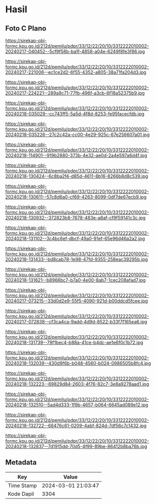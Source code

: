 # Hasil

## Foto C Plano

https://sirekap-obj-formc.kpu.go.id/212d/pemilu/pdpr/33/12/22/20/10/3312222010002-20240217-040452--5cf9f58b-ba1f-4858-a04e-6249f8fe3f86.jpg

https://sirekap-obj-formc.kpu.go.id/212d/pemilu/pdpr/33/12/22/20/10/3312222010002-20240217-221006--ec1ce2d2-6f55-4352-a805-38a71fa204d3.jpg

https://sirekap-obj-formc.kpu.go.id/212d/pemilu/pdpr/33/12/22/20/10/3312222010002-20240217-224221--289a9c71-77fb-496f-a3cb-6f18a52375b9.jpg

https://sirekap-obj-formc.kpu.go.id/212d/pemilu/pdpr/33/12/22/20/10/3312222010002-20240218-035029--cc743ff5-5a5d-4f8d-8253-fe95facecfdb.jpg

https://sirekap-obj-formc.kpu.go.id/212d/pemilu/pdpr/33/12/22/20/10/3312222010002-20240218-035226--27c2c42a-cc00-4e29-925c-67e256607a01.jpg

https://sirekap-obj-formc.kpu.go.id/212d/pemilu/pdpr/33/12/22/20/10/3312222010002-20240218-114901--919b2880-373b-4e32-ae0d-2a4e597a6d4f.jpg

https://sirekap-obj-formc.kpu.go.id/212d/pemilu/pdpr/33/12/22/20/10/3312222010002-20240218-130424--6c8ba2f4-d85d-4611-8b16-8266b8d8c539.jpg

https://sirekap-obj-formc.kpu.go.id/212d/pemilu/pdpr/33/12/22/20/10/3312222010002-20240218-130611--57c8d6a0-cf69-4263-8099-0df7de67ecb9.jpg

https://sirekap-obj-formc.kpu.go.id/212d/pemilu/pdpr/33/12/22/20/10/3312222010002-20240218-130932--372823b8-7678-483e-a8af-cf9f59141c3c.jpg

https://sirekap-obj-formc.kpu.go.id/212d/pemilu/pdpr/33/12/22/20/10/3312222010002-20240218-131102--3c4bc6ef-dbcf-49a0-91ef-65e96d46a2a2.jpg

https://sirekap-obj-formc.kpu.go.id/212d/pemilu/pdpr/33/12/22/20/10/3312222010002-20240218-131433--bd8cab78-1e98-47fd-9355-258eac39295b.jpg

https://sirekap-obj-formc.kpu.go.id/212d/pemilu/pdpr/33/12/22/20/10/3312222010002-20240218-131621--b8966bc7-b7a0-4e00-8ab7-1cec208afad7.jpg

https://sirekap-obj-formc.kpu.go.id/212d/pemilu/pdpr/33/12/22/20/10/3312222010002-20240217-073215--33d0d2e9-55f5-4090-921d-b00ddcd5fcee.jpg

https://sirekap-obj-formc.kpu.go.id/212d/pemilu/pdpr/33/12/22/20/10/3312222010002-20240217-072838--cf3ca4ca-9add-4d9d-8522-b33f7f165ea6.jpg

https://sirekap-obj-formc.kpu.go.id/212d/pemilu/pdpr/33/12/22/20/10/3312222010002-20240218-131739--79f1bec4-b88a-41ce-b4dc-ae1e6f0c1b72.jpg

https://sirekap-obj-formc.kpu.go.id/212d/pemilu/pdpr/33/12/22/20/10/3312222010002-20240218-132039--430d9f6b-b048-4560-b024-0986505b8fc4.jpg

https://sirekap-obj-formc.kpu.go.id/212d/pemilu/pdpr/33/12/22/20/10/3312222010002-20240218-132223--69829d84-2603-4f76-82c7-3e8a9278aad1.jpg

https://sirekap-obj-formc.kpu.go.id/212d/pemilu/pdpr/33/12/22/20/10/3312222010002-20240218-132510--5ad4d333-1f9b-4657-b064-6645ad089e12.jpg

https://sirekap-obj-formc.kpu.go.id/212d/pemilu/pdpr/33/12/22/20/10/3312222010002-20240218-132722--68476c61-0209-4abf-824d-7df56c7c1432.jpg

https://sirekap-obj-formc.kpu.go.id/212d/pemilu/pdpr/33/12/22/20/10/3312222010002-20240218-132837--7d1915dd-70d5-4f99-89be-86412b8ba76b.jpg


## Metadata

| Key        | Value               |
| ---------- | ------------------- |
| Time Stamp | 2024-03-01 21:03:47 |
| Kode Dapil | 3304                |



